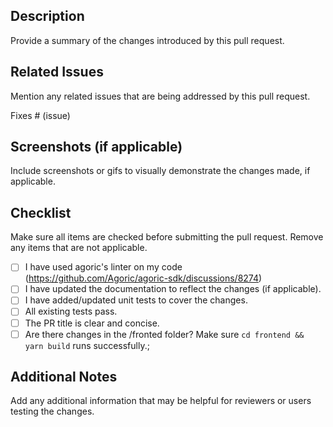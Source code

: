 ## Description

Provide a summary of the changes introduced by this pull request.

## Related Issues

Mention any related issues that are being addressed by this pull request.

Fixes # (issue)

## Screenshots (if applicable)

Include screenshots or gifs to visually demonstrate the changes made, if applicable.

## Checklist

Make sure all items are checked before submitting the pull request. Remove any items that are not applicable.

- [ ] I have used agoric's linter on my code (https://github.com/Agoric/agoric-sdk/discussions/8274)
- [ ] I have updated the documentation to reflect the changes (if applicable).
- [ ] I have added/updated unit tests to cover the changes.
- [ ] All existing tests pass.
- [ ] The PR title is clear and concise.
- [ ] Are there changes in the /fronted folder? Make sure `cd frontend && yarn build` runs successfully.;

## Additional Notes

Add any additional information that may be helpful for reviewers or users testing the changes.
